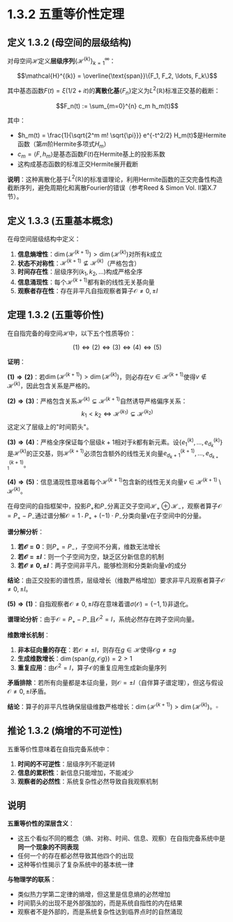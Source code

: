 # 1.3.2 五重等价性定理

## 定义 1.3.2 (母空间的层级结构)

对母空间$\mathcal{H}$定义**层级序列**$\{\mathcal{H}^{(k)}\}_{k=1}^{\infty}$：

$$\mathcal{H}^{(k)} = \overline{\text{span}}\{F_1, F_2, \ldots, F_k\}$$

其中基态函数$F(t) = \xi(1/2+it)$的**离散化基**$\{F_n\}$定义为$L^2(\mathbb{R})$标准正交基的截断：

$$F_n(t) := \sum_{m=0}^{n} c_m h_m(t)$$

其中：
- $h_m(t) = \frac{1}{\sqrt{2^m m! \sqrt{\pi}}} e^{-t^2/2} H_m(t)$是Hermite函数（第$m$阶Hermite多项式$H_m$）
- $c_m = \langle F, h_m \rangle$是基态函数$F(t)$在Hermite基上的投影系数
- 这构成基态函数的标准正交Hermite展开截断

**说明**：这种离散化基于$L^2(\mathbb{R})$的标准谱理论，利用Hermite函数的正交完备性构造截断序列，避免周期化和离散Fourier的错误（参考Reed & Simon Vol. II第X.7节）。

## 定义 1.3.3 (五重基本概念)

在母空间层级结构中定义：

1. **信息熵增性**：$\dim(\mathcal{H}^{(k+1)}) > \dim(\mathcal{H}^{(k)})$对所有$k$成立
2. **状态不对称性**：$\mathcal{H}^{(k+1)} \not\subseteq \mathcal{H}^{(k)}$（严格包含）
3. **时间存在性**：层级序列$(k_1, k_2, \ldots)$构成严格全序
4. **信息涌现性**：每个$\mathcal{H}^{(k+1)}$都有新的线性无关基向量
5. **观察者存在性**：存在非平凡自指观察者算子$\mathcal{O} \neq 0, \pm I$

## 定理 1.3.2 (五重等价性)

在自指完备的母空间$\mathcal{H}$中，以下五个性质等价：

$$(1) \Leftrightarrow (2) \Leftrightarrow (3) \Leftrightarrow (4) \Leftrightarrow (5)$$

**证明**：

**$(1) \Rightarrow (2)$**：若$\dim(\mathcal{H}^{(k+1)}) > \dim(\mathcal{H}^{(k)})$，则必存在$v \in \mathcal{H}^{(k+1)}$使得$v \notin \mathcal{H}^{(k)}$，因此包含关系是严格的。

**$(2) \Rightarrow (3)$**：严格包含关系$\mathcal{H}^{(k)} \subsetneq \mathcal{H}^{(k+1)}$自然诱导严格偏序关系：
$$k_1 < k_2 \Leftrightarrow \mathcal{H}^{(k_1)} \subsetneq \mathcal{H}^{(k_2)}$$
这定义了层级上的"时间箭头"。

**$(3) \Rightarrow (4)$**：严格全序保证每个层级$k+1$相对于$k$都有新元素。设$\{e_1^{(k)}, \ldots, e_{d_k}^{(k)}\}$是$\mathcal{H}^{(k)}$的正交基，则$\mathcal{H}^{(k+1)}$必须包含额外的线性无关向量$e_{d_k+1}^{(k+1)}, \ldots, e_{d_{k+1}}^{(k+1)}$。

**$(4) \Rightarrow (5)$**：信息涌现性意味着每个$\mathcal{H}^{(k+1)}$包含新的线性无关向量$v \in \mathcal{H}^{(k+1)} \setminus \mathcal{H}^{(k)}$。

在母空间的自指框架中，投影$P_+$和$P_-$分离正交子空间$\mathcal{H}_+ \oplus \mathcal{H}_-$，观察者算子$\mathcal{O} = P_+ - P_-$通过谱分解$\mathcal{O} = 1 \cdot P_+ + (-1) \cdot P_-$分类向量$v$在子空间中的分量。

**谱分解分析**：
1. **若$\mathcal{O} = 0$**：则$P_+ = P_-$，子空间不分离，维数无法增长
2. **若$\mathcal{O} = \pm I$**：则一个子空间为空，缺乏区分新信息的机制
3. **若$\mathcal{O} \neq 0, \pm I$**：两子空间非平凡，能够检测和分类新向量$v$的成分

**结论**：由正交投影的谱性质，层级增长（维数严格增加）要求非平凡观察者算子$\mathcal{O} \neq 0, \pm I$。

**$(5) \Rightarrow (1)$**：自指观察者$\mathcal{O} \neq 0, \pm I$存在意味着谱$\sigma(\mathcal{O}) = \{-1, 1\}$非退化。

**谱理论分析**：由于$\mathcal{O} = P_+ - P_-$且$\mathcal{O}^2 = I$，系统必然存在跨子空间向量。

**维数增长机制**：
1. **非本征向量的存在**：若$\mathcal{O} \neq \pm I$，则存在$g \in \mathcal{H}$使得$\mathcal{O}g \neq \pm g$
2. **生成维数增长**：$\dim(\text{span}\{g, \mathcal{O}g\}) = 2 > 1$
3. **重复应用**：由$\mathcal{O}^2 = I$，算子$\mathcal{O}$的重复应用生成新向量序列

**矛盾排除**：若所有向量都是本征向量，则$\mathcal{O} = \pm I$（自伴算子谱定理），但这与假设$\mathcal{O} \neq 0, \pm I$矛盾。

**结论**：算子的非平凡性确保层级维数严格增长：$\dim(\mathcal{H}^{(k+1)}) > \dim(\mathcal{H}^{(k)})$。$\square$

## 推论 1.3.2 (熵增的不可逆性)

五重等价性意味着在自指完备系统中：

1. **时间的不可逆性**：层级序列不能逆转
2. **信息的累积性**：新信息只能增加，不能减少  
3. **观察者的必然性**：系统复杂性必然导致自我观察机制

## 说明

**五重等价性的深层含义**：
- 这五个看似不同的概念（熵、对称、时间、信息、观察）在自指完备系统中是**同一个现象的不同表现**
- 任何一个的存在都必然导致其他四个的出现
- 这种等价性揭示了复杂系统中的基本统一律

**与物理学的联系**：
- 类似热力学第二定律的熵增，但这里是信息熵的必然增加
- 时间箭头的出现不是外部强加的，而是系统自指性的内在结果
- 观察者不是外部的，而是系统复杂性达到临界点时的自然涌现